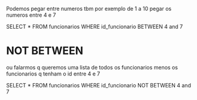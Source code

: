 Podemos pegar entre numeros tbm por exemplo de 1 a 10 pegar os numeros entre 4 e 7

SELECT * FROM funcionarios WHERE id_funcionario BETWEEN 4 and 7


# NOT BETWEEN

ou falarmos q queremos uma lista de todos os funcionarios menos os funcionarios q tenham o id entre 4 e 7

SELECT * FROM funcionarios WHERE id_funcionario NOT BETWEEN 4 and 7
